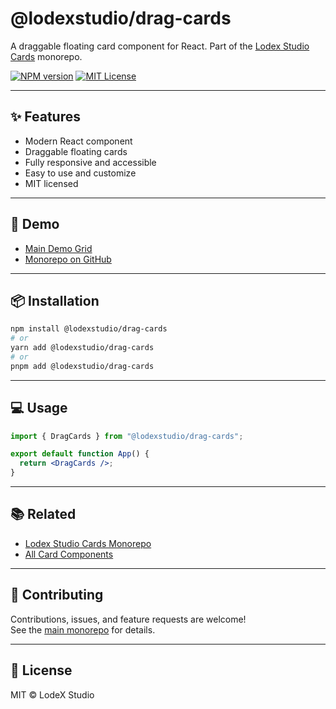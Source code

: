 
# @lodexstudio/drag-cards

A draggable floating card component for React. Part of the [Lodex Studio Cards](https://github.com/lodsa-ntos/lodexstudio-cards) monorepo.

[![NPM version](https://img.shields.io/npm/v/@lodexstudio/drag-cards?style=flat-square)](https://www.npmjs.com/package/@lodexstudio/drag-cards)
[![MIT License](https://img.shields.io/npm/l/@lodexstudio/drag-cards?style=flat-square)](./LICENSE)

---

## ✨ Features

- Modern React component
- Draggable floating cards
- Fully responsive and accessible
- Easy to use and customize
- MIT licensed

---

## 🚀 Demo

- [Main Demo Grid](https://lodexstudio-cards.vercel.app/)
- [Monorepo on GitHub](https://github.com/lodsa-ntos/lodexstudio-cards)

---

## 📦 Installation

```bash
npm install @lodexstudio/drag-cards
# or
yarn add @lodexstudio/drag-cards
# or
pnpm add @lodexstudio/drag-cards
```

---

## 💻 Usage

```jsx
import { DragCards } from "@lodexstudio/drag-cards";

export default function App() {
  return <DragCards />;
}
```

---

## 📚 Related

- [Lodex Studio Cards Monorepo](https://github.com/lodsa-ntos/lodexstudio-cards)
- [All Card Components](https://lodexstudio-cards.vercel.app/)

---

## 🤝 Contributing

Contributions, issues, and feature requests are welcome!  
See the [main monorepo](https://github.com/lodsa-ntos/lodexstudio-cards) for details.

---

## 📜 License

MIT © LodeX Studio
